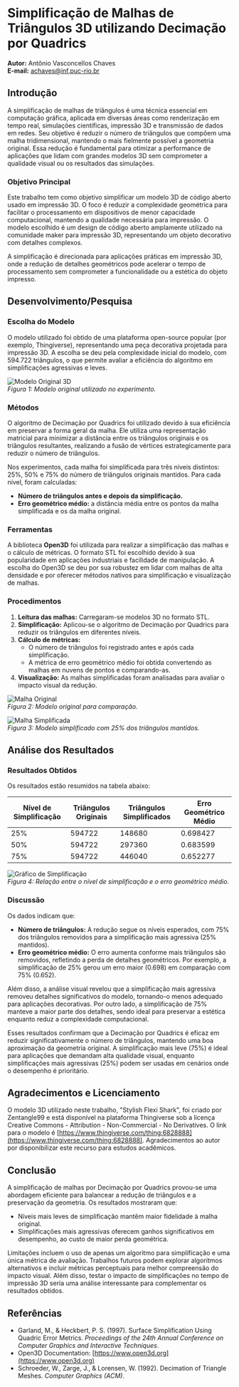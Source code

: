# Simplificação de Malhas de Triângulos 3D utilizando Decimação por Quadrics

**Autor:** Antônio Vasconcellos Chaves  
**E-mail:** achaves@inf.puc-rio.br

## Introdução

A simplificação de malhas de triângulos é uma técnica essencial em computação gráfica, aplicada em diversas áreas como renderização em tempo real, simulações científicas, impressão 3D e transmissão de dados em redes. Seu objetivo é reduzir o número de triângulos que compõem uma malha tridimensional, mantendo o mais fielmente possível a geometria original. Essa redução é fundamental para otimizar a performance de aplicações que lidam com grandes modelos 3D sem comprometer a qualidade visual ou os resultados das simulações.

### Objetivo Principal

Este trabalho tem como objetivo simplificar um modelo 3D de código aberto usado em impressão 3D. O foco é reduzir a complexidade geométrica para facilitar o processamento em dispositivos de menor capacidade computacional, mantendo a qualidade necessária para impressão. O modelo escolhido é um design de código aberto amplamente utilizado na comunidade maker para impressão 3D, representando um objeto decorativo com detalhes complexos.

A simplificação é direcionada para aplicações práticas em impressão 3D, onde a redução de detalhes geométricos pode acelerar o tempo de processamento sem comprometer a funcionalidade ou a estética do objeto impresso.

## Desenvolvimento/Pesquisa

### Escolha do Modelo

O modelo utilizado foi obtido de uma plataforma open-source popular (por exemplo, Thingiverse), representando uma peça decorativa projetada para impressão 3D. A escolha se deu pela complexidade inicial do modelo, com 594.722 triângulos, o que permite avaliar a eficiência do algoritmo em simplificações agressivas e leves.

![Modelo Original 3D](/data/images/full_shark.png)  
_Figura 1: Modelo original utilizado no experimento._

### Métodos

O algoritmo de Decimação por Quadrics foi utilizado devido à sua eficiência em preservar a forma geral da malha. Ele utiliza uma representação matricial para minimizar a distância entre os triângulos originais e os triângulos resultantes, realizando a fusão de vértices estrategicamente para reduzir o número de triângulos.

Nos experimentos, cada malha foi simplificada para três níveis distintos: 25%, 50% e 75% do número de triângulos originais mantidos. Para cada nível, foram calculadas:

- **Número de triângulos antes e depois da simplificação.**
- **Erro geométrico médio:** a distância média entre os pontos da malha simplificada e os da malha original.

### Ferramentas

A biblioteca **Open3D** foi utilizada para realizar a simplificação das malhas e o cálculo de métricas. O formato STL foi escolhido devido à sua popularidade em aplicações industriais e facilidade de manipulação. A escolha do Open3D se deu por sua robustez em lidar com malhas de alta densidade e por oferecer métodos nativos para simplificação e visualização de malhas.

### Procedimentos

1. **Leitura das malhas:** Carregaram-se modelos 3D no formato STL.
2. **Simplificação:** Aplicou-se o algoritmo de Decimação por Quadrics para reduzir os triângulos em diferentes níveis.
3. **Cálculo de métricas:**
   - O número de triângulos foi registrado antes e após cada simplificação.
   - A métrica de erro geométrico médio foi obtida convertendo as malhas em nuvens de pontos e comparando-as.
4. **Visualização:** As malhas simplificadas foram analisadas para avaliar o impacto visual da redução.

![Malha Original](/data/images/original.png)  
_Figura 2: Modelo original para comparação._

![Malha Simplificada](/data/images/simplificado.png)  
_Figura 3: Modelo simplificado com 25% dos triângulos mantidos._

## Análise dos Resultados

### Resultados Obtidos

Os resultados estão resumidos na tabela abaixo:

| Nível de Simplificação | Triângulos Originais | Triângulos Simplificados | Erro Geométrico Médio |
| ---------------------- | -------------------- | ------------------------ | --------------------- |
| 25%                    | 594722               | 148680                   | 0.698427              |
| 50%                    | 594722               | 297360                   | 0.683599              |
| 75%                    | 594722               | 446040                   | 0.652277              |

![Gráfico de Simplificação](/data/images/graph.png)  
_Figura 4: Relação entre o nível de simplificação e o erro geométrico médio._

### Discussão

Os dados indicam que:

- **Número de triângulos:** A redução segue os níveis esperados, com 75% dos triângulos removidos para a simplificação mais agressiva (25% mantidos).
- **Erro geométrico médio:** O erro aumenta conforme mais triângulos são removidos, refletindo a perda de detalhes geométricos. Por exemplo, a simplificação de 25% gerou um erro maior (0.698) em comparação com 75% (0.652).

Além disso, a análise visual revelou que a simplificação mais agressiva removeu detalhes significativos do modelo, tornando-o menos adequado para aplicações decorativas. Por outro lado, a simplificação de 75% manteve a maior parte dos detalhes, sendo ideal para preservar a estética enquanto reduz a complexidade computacional.

Esses resultados confirmam que a Decimação por Quadrics é eficaz em reduzir significativamente o número de triângulos, mantendo uma boa aproximação da geometria original. A simplificação mais leve (75%) é ideal para aplicações que demandam alta qualidade visual, enquanto simplificações mais agressivas (25%) podem ser usadas em cenários onde o desempenho é prioritário.

## Agradecimentos e Licenciamento

O modelo 3D utilizado neste trabalho, "Stylish Flexi Shark", foi criado por Zentangle99 e está disponível na plataforma Thingiverse sob a licença Creative Commons - Attribution - Non-Commercial - No Derivatives. O link para o modelo é [https://www.thingiverse.com/thing:6828888](https://www.thingiverse.com/thing:6828888). Agradecimentos ao autor por disponibilizar este recurso para estudos acadêmicos.

## Conclusão

A simplificação de malhas por Decimação por Quadrics provou-se uma abordagem eficiente para balancear a redução de triângulos e a preservação da geometria. Os resultados mostraram que:

- Níveis mais leves de simplificação mantêm maior fidelidade à malha original.
- Simplificações mais agressivas oferecem ganhos significativos em desempenho, ao custo de maior perda geométrica.

Limitações incluem o uso de apenas um algoritmo para simplificação e uma única métrica de avaliação. Trabalhos futuros podem explorar algoritmos alternativos e incluir métricas perceptuais para melhor compreensão do impacto visual. Além disso, testar o impacto de simplificações no tempo de impressão 3D seria uma análise interessante para complementar os resultados obtidos.

## Referências

- Garland, M., & Heckbert, P. S. (1997). Surface Simplification Using Quadric Error Metrics. _Proceedings of the 24th Annual Conference on Computer Graphics and Interactive Techniques_.
- Open3D Documentation: [https://www.open3d.org](https://www.open3d.org)
- Schroeder, W., Zarge, J., & Lorensen, W. (1992). Decimation of Triangle Meshes. _Computer Graphics (ACM)_.

